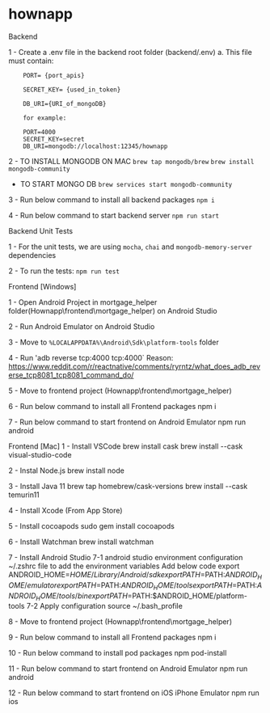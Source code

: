 # hownapp

Backend

1 - Create a .env file in the backend root folder (backend/.env)
a. This file must contain:

        PORT= {port_apis}

        SECRET_KEY= {used_in_token}

        DB_URI={URI_of_mongoDB}

        for example:

        PORT=4000
        SECRET_KEY=secret
        DB_URI=mongodb://localhost:12345/hownapp

2 - TO INSTALL MONGODB ON MAC
    `brew tap mongodb/brew`
    `brew install mongodb-community`

- TO START MONGO DB
  `brew services start mongodb-community`

3 - Run below command to install all backend packages
`npm i`

4 - Run below command to start backend server
`npm run start`

Backend Unit Tests

1 - For the unit tests, we are using `mocha`, `chai` and `mongodb-memory-server` dependencies

2 - To run the tests: `npm run test`

Frontend [Windows]

1 - Open Android Project in mortgage_helper folder(Hownapp\frontend\mortgage_helper) on Android Studio

2 - Run Android Emulator on Android Studio

3 - Move to `%LOCALAPPDATA%\Android\Sdk\platform-tools` folder

4 - Run 'adb reverse tcp:4000 tcp:4000`
Reason: https://www.reddit.com/r/reactnative/comments/ryrntz/what_does_adb_reverse_tcp8081_tcp8081_command_do/

5 - Move to frontend project (Hownapp\frontend\mortgage_helper)

6 - Run below command to install all Frontend packages
npm i

7 - Run below command to start frontend on Android Emulator
npm run android

Frontend [Mac]
1 - Install VSCode
brew install cask
brew install --cask visual-studio-code

2 - Instal Node.js
brew install node

3 - Install Java 11
brew tap homebrew/cask-versions
brew install --cask temurin11

4 - Install Xcode (From App Store)

5 - Install cocoapods
sudo gem install cocoapods

6 - Install Watchman
brew install watchman

7 - Install Android Studio
7-1 android studio environment configuration
~/.zshrc file to add the environment variables
Add below code
export ANDROID_HOME=$HOME/Library/Android/sdk
            export PATH=$PATH:$ANDROID_HOME/emulator
            export PATH=$PATH:$ANDROID_HOME/tools
            export PATH=$PATH:$ANDROID_HOME/tools/bin
            export PATH=$PATH:$ANDROID_HOME/platform-tools
7-2 Apply configuration
source ~/.bash_profile

8 - Move to frontend project (Hownapp\frontend\mortgage_helper)

9 - Run below command to install all Frontend packages
npm i

10 - Run below command to install pod packages
npm pod-install

11 - Run below command to start frontend on Android Emulator
npm run android

12 - Run below command to start frontend on iOS iPhone Emulator
npm run ios
